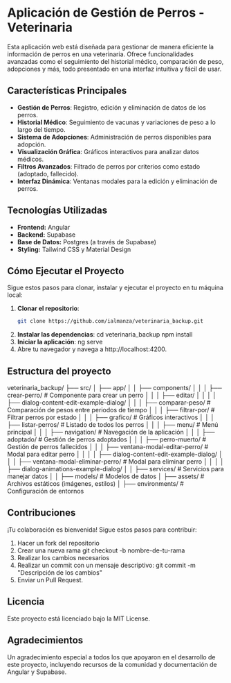 # Aplicación de Gestión de Perros - Veterinaria

Esta aplicación web está diseñada para gestionar de manera eficiente la información de perros en una veterinaria. Ofrece funcionalidades avanzadas como el seguimiento del historial médico, comparación de peso, adopciones y más, todo presentado en una interfaz intuitiva y fácil de usar.

## Características Principales
- **Gestión de Perros**: Registro, edición y eliminación de datos de los perros.
- **Historial Médico**: Seguimiento de vacunas y variaciones de peso a lo largo del tiempo.
- **Sistema de Adopciones**: Administración de perros disponibles para adopción.
- **Visualización Gráfica**: Gráficos interactivos para analizar datos médicos.
- **Filtros Avanzados**: Filtrado de perros por criterios como estado (adoptado, fallecido).
- **Interfaz Dinámica**: Ventanas modales para la edición y eliminación de perros.

## Tecnologías Utilizadas
- **Frontend:** Angular
- **Backend:** Supabase
- **Base de Datos:** Postgres (a través de Supabase)
- **Styling:** Tailwind CSS y Material Design

## Cómo Ejecutar el Proyecto
Sigue estos pasos para clonar, instalar y ejecutar el proyecto en tu máquina local:

1. **Clonar el repositorio**:
   ```bash
   git clone https://github.com/ialmanza/veterinaria_backup.git
2. **Instalar las dependencias**:
   cd veterinaria_backup
   npm install
3. **Iniciar la aplicación**:
   ng serve
4. Abre tu navegador y navega a http://localhost:4200.
   
## Estructura del proyecto

veterinaria_backup/
├── src/
│   ├── app/
│   │   ├── components/
│   │   │   ├── crear-perro/                  # Componente para crear un perro
│   │   │   ├── editar/
│   │   │   │   ├── dialog-content-edit-example-dialog/
│   │   │   ├── comparar-peso/               # Comparación de pesos entre periodos de tiempo
│   │   │   ├── filtrar-por/                 # Filtrar perros por estado 
│   │   │   ├── grafico/                     # Gráficos interactivos
│   │   │   ├── listar-perros/               # Listado de todos los perros
│   │   │   ├── menu/                        # Menú principal
│   │   │   ├── navigation/                  # Navegación de la aplicación
│   │   │   ├── adoptado/                    # Gestión de perros adoptados 
│   │   │   ├── perro-muerto/                # Gestión de perros fallecidos
│   │   │   ├── ventana-modal-editar-perro/  # Modal para editar perro
│   │   │   │   ├── dialog-content-edit-example-dialog/
│   │   │   ├── ventana-modal-eliminar-perro/ # Modal para eliminar perro
│   │   │   │   ├── dialog-animations-example-dialog/
│   │   ├── services/                        # Servicios para manejar datos
│   │   ├── models/                          # Modelos de datos
│   ├── assets/                              # Archivos estáticos (imágenes, estilos)
│   ├── environments/                        # Configuración de entornos

## Contribuciones
¡Tu colaboración es bienvenida! Sigue estos pasos para contribuir:
1. Hacer un fork del repositorio
2. Crear una nueva rama
   git checkout -b nombre-de-tu-rama
3. Realizar los cambios necesarios
4. Realizar un commit con un mensaje descriptivo:
  git commit -m "Descripción de los cambios"
5. Enviar un Pull Request.

## Licencia
Este proyecto está licenciado bajo la MIT License.

## Agradecimientos
Un agradecimiento especial a todos los que apoyaron en el desarrollo de este proyecto, incluyendo recursos de la comunidad y documentación de Angular y Supabase.
